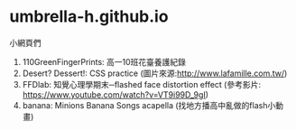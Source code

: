 # umbrella-h.github.io

小網頁們

1) 110GreenFingerPrints: 高一10班花臺養護紀錄
2) Desert? Dessert!: CSS practice (圖片來源:http://www.lafamille.com.tw/)
3) FFDlab: 知覺心理學期末─flashed face distortion effect (參考影片: https://www.youtube.com/watch?v=VT9i99D_9gI)
4) banana: Minions Banana Songs acapella (找地方播高中亂做的flash小動畫)
